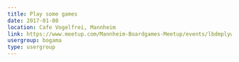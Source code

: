 ```yaml
---
title: Play some games
date: 2017-01-08
location: Cafe Vogelfrei, Mannheim
link: https://www.meetup.com/Mannheim-Boardgames-Meetup/events/lbdmplywcblb/
usergroup: bogama
type: usergroup
---
```

